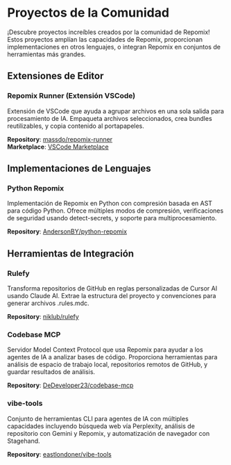 # Proyectos de la Comunidad

¡Descubre proyectos increíbles creados por la comunidad de Repomix! Estos proyectos amplían las capacidades de Repomix, proporcionan implementaciones en otros lenguajes, o integran Repomix en conjuntos de herramientas más grandes.

## Extensiones de Editor

### Repomix Runner (Extensión VSCode)
Extensión de VSCode que ayuda a agrupar archivos en una sola salida para procesamiento de IA. Empaqueta archivos seleccionados, crea bundles reutilizables, y copia contenido al portapapeles.

**Repository**: [massdo/repomix-runner](https://github.com/massdo/repomix-runner)  
**Marketplace**: [VSCode Marketplace](https://marketplace.visualstudio.com/items?itemName=DorianMassoulier.repomix-runner)

## Implementaciones de Lenguajes

### Python Repomix
Implementación de Repomix en Python con compresión basada en AST para código Python. Ofrece múltiples modos de compresión, verificaciones de seguridad usando detect-secrets, y soporte para multiprocesamiento.

**Repository**: [AndersonBY/python-repomix](https://github.com/AndersonBY/python-repomix)

## Herramientas de Integración

### Rulefy
Transforma repositorios de GitHub en reglas personalizadas de Cursor AI usando Claude AI. Extrae la estructura del proyecto y convenciones para generar archivos .rules.mdc.

**Repository**: [niklub/rulefy](https://github.com/niklub/rulefy)

### Codebase MCP
Servidor Model Context Protocol que usa Repomix para ayudar a los agentes de IA a analizar bases de código. Proporciona herramientas para análisis de espacio de trabajo local, repositorios remotos de GitHub, y guardar resultados de análisis.

**Repository**: [DeDeveloper23/codebase-mcp](https://github.com/DeDeveloper23/codebase-mcp)

### vibe-tools
Conjunto de herramientas CLI para agentes de IA con múltiples capacidades incluyendo búsqueda web vía Perplexity, análisis de repositorio con Gemini y Repomix, y automatización de navegador con Stagehand.

**Repository**: [eastlondoner/vibe-tools](https://github.com/eastlondoner/vibe-tools)